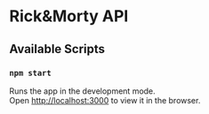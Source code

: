 # Rick&Morty API

## Available Scripts

### `npm start`

Runs the app in the development mode.\
Open [http://localhost:3000](http://localhost:3000) to view it in the browser.
